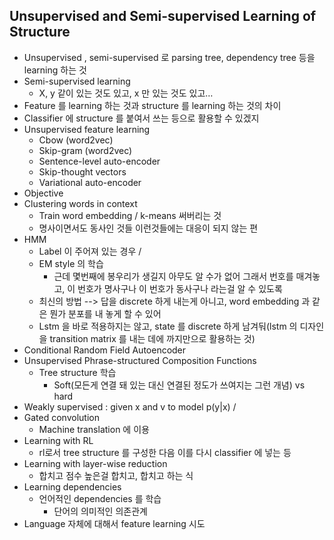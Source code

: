 ## Unsupervised and Semi-supervised Learning of Structure
* Unsupervised , semi-supervised 로 parsing tree, dependency tree 등을 learning 하는 것
* Semi-supervised learning
	* X, y 같이 있는 것도 있고, x 만 있는 것도 있고…
* Feature 를 learning 하는 것과 structure 를 learning 하는 것의 차이
* Classifier 에 structure 를 붙여서 쓰는 등으로 활용할 수 있겠지
* Unsupervised feature learning
	* Cbow (word2vec)
	* Skip-gram (word2vec)
	* Sentence-level auto-encoder
	* Skip-thought vectors
	* Variational auto-encoder
* Objective
* Clustering words in context
	* Train word embedding / k-means 써버리는 것
	* 명사이면서도 동사인 것들 이런것들에는 대응이 되지 않는 편
* HMM
	* Label 이 주어져 있는 경우 / 
	* EM style 의 학습
		* 근데 몇번째에 봉우리가 생길지 아무도 알 수가 없어 그래서 번호를 매겨놓고, 이 번호가 명사구나 이 번호가 동사구나 라는걸 알 수 있도록
	* 최신의 방법 --> 답을 discrete 하게 내는게 아니고, word embedding 과 같은 뭔가 분포를 내 놓게 할 수 있어
	* Lstm 을 바로 적용하지는 않고, state 를 discrete 하게 남겨둬(lstm 의 디자인을 transition matrix 를 내는 데에 까지만으로 활용하는 것)
* Conditional Random Field Autoencoder
* Unsupervised Phrase-structured Composition Functions
	* Tree structure 학습
		* Soft(모든게 연결 돼 있는 대신 연결된 정도가 쓰여지는 그런 개념) vs hard
* Weakly supervised : given x and v to model p(y|x) / 
* Gated convolution
	* Machine translation 에 이용
* Learning with RL
	* rl로서 tree structure 를 구성한 다음 이를 다시 classifier 에 넣는 등
* Learning with layer-wise reduction
	* 합치고 점수 높은걸 합치고, 합치고 하는 식
* Learning dependencies
	* 언어적인 dependencies 를 학습
		* 단어의 의미적인 의존관계
* Language 자체에 대해서 feature learning 시도
		
